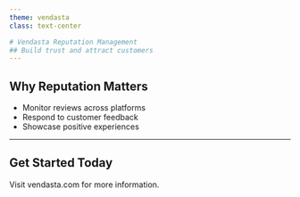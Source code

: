```yaml
---
theme: vendasta
class: text-center

# Vendasta Reputation Management
## Build trust and attract customers
---
```

## Why Reputation Matters
- Monitor reviews across platforms
- Respond to customer feedback
- Showcase positive experiences
---
## Get Started Today
Visit vendasta.com for more information.
